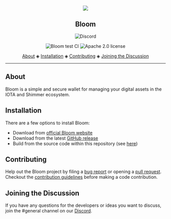 <h1 align="center">
  <br>
  <a href="https://bloomwallet.io">
    <img src="https://github.com/bloomwalletio/bloom/assets/42754063/a98e54c7-837e-46d7-8165-ea11c399c7ba" />
  </a>
</h1>

<h2 align="center">Bloom</h2>

<p align="center">
  <a href="https://discord.gg/RjX3jEc7K7" style="text-decoration:none;"><img src="https://img.shields.io/badge/Discord-9cf.svg?logo=discord" alt="Discord"></a>
</p>

<p align="center">
  <a href="https://github.com/bloomwalletio/bloom/actions/workflows/ci.test.yml" style="text-decoration:none;"><img src="https://github.com/bloomwalletio/bloom/actions/workflows/ci.test.yml/badge.svg?branch=develop" alt="Bloom test CI"></a>
  <a href="https://github.com/bloomwalletio/bloom/blob/develop/LICENSE" style="text-decoration:none;"><img src="https://img.shields.io/badge/License-Apache%202.0-green.svg" alt="Apache 2.0 license"></a>
</p>

<p align="center">
  <a href="#about">About</a> ◈
  <a href="#installation">Installation</a> ◈
  <a href="#getting-started">Contributing</a> ◈
  <a href="#joining-the-discussion">Joining the Discussion</a> 
</p>

---

## About

Bloom is a simple and secure wallet for managing your digital assets in the IOTA and Shimmer ecosystem.

## Installation

There are a few options to install Bloom:

-   Download from [official Bloom website](https://bloomwallet.io)
-   Download from the latest [GitHub release](https://github.com/bloomwalletio/bloom/releases)
-   Build from the source code within this repository (see [here](https://github.com/bloomwalletio/bloom/blob/develop/packages/desktop/README.md))

## Contributing

Help out the Bloom project by filing a [bug report](https://github.com/bloomwalletio/bloom/issues/new?assignees=&labels=bug-report&projects=&template=bug_report.yml&title=%F0%9F%90%9E+-+) or opening a [pull request](https://github.com/bloomwalletio/bloom/compare).
Checkout the [contribution guidelines](https://github.com/bloomwalletio/bloom/blob/develop/.github/CONTRIBUTING.md) before making a code contribution.

## Joining the Discussion

If you have any questions for the developers or ideas you want to discuss, join the #general channel on our [Discord](https://discord.bloomwallet.io).
